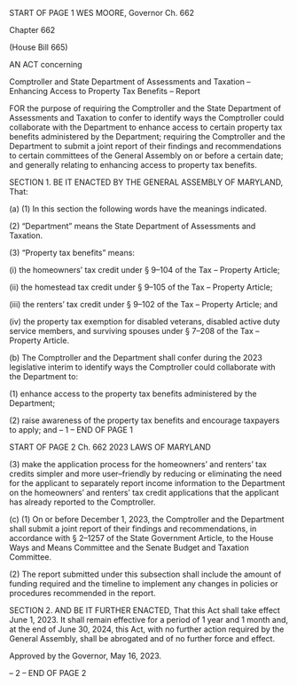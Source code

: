 START OF PAGE 1
WES MOORE, Governor Ch. 662

Chapter 662

(House Bill 665)

AN ACT concerning

Comptroller and State Department of Assessments and Taxation – Enhancing
Access to Property Tax Benefits – Report

FOR the purpose of requiring the Comptroller and the State Department of Assessments
and Taxation to confer to identify ways the Comptroller could collaborate with the
Department to enhance access to certain property tax benefits administered by the
Department; requiring the Comptroller and the Department to submit a joint report
of their findings and recommendations to certain committees of the General
Assembly on or before a certain date; and generally relating to enhancing access to
property tax benefits.

SECTION 1. BE IT ENACTED BY THE GENERAL ASSEMBLY OF MARYLAND,
That:

(a) (1) In this section the following words have the meanings indicated.

(2) “Department” means the State Department of Assessments and
Taxation.

(3) “Property tax benefits” means:

(i) the homeowners’ tax credit under § 9–104 of the Tax – Property
Article;

(ii) the homestead tax credit under § 9–105 of the Tax – Property
Article;

(iii) the renters’ tax credit under § 9–102 of the Tax – Property
Article; and

(iv) the property tax exemption for disabled veterans, disabled active
duty service members, and surviving spouses under § 7–208 of the Tax – Property Article.

(b) The Comptroller and the Department shall confer during the 2023 legislative
interim to identify ways the Comptroller could collaborate with the Department to:

(1) enhance access to the property tax benefits administered by the
Department;

(2) raise awareness of the property tax benefits and encourage taxpayers
to apply; and
– 1 –
END OF PAGE 1

START OF PAGE 2
Ch. 662 2023 LAWS OF MARYLAND

(3) make the application process for the homeowners’ and renters’ tax
credits simpler and more user–friendly by reducing or eliminating the need for the
applicant to separately report income information to the Department on the homeowners’
and renters’ tax credit applications that the applicant has already reported to the
Comptroller.

(c) (1) On or before December 1, 2023, the Comptroller and the Department
shall submit a joint report of their findings and recommendations, in accordance with §
2–1257 of the State Government Article, to the House Ways and Means Committee and the
Senate Budget and Taxation Committee.

(2) The report submitted under this subsection shall include the amount of
funding required and the timeline to implement any changes in policies or procedures
recommended in the report.

SECTION 2. AND BE IT FURTHER ENACTED, That this Act shall take effect June
1, 2023. It shall remain effective for a period of 1 year and 1 month and, at the end of June
30, 2024, this Act, with no further action required by the General Assembly, shall be
abrogated and of no further force and effect.

Approved by the Governor, May 16, 2023.

– 2 –
END OF PAGE 2